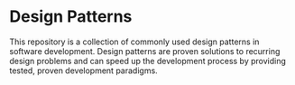 # Design Patterns

This repository is a collection of commonly used design patterns in software development. Design patterns are proven solutions to recurring design problems and can speed up the development process by providing tested, proven development paradigms.
